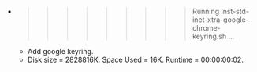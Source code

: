 * >>>>>>>>> Running inst-std-inet-xtra-google-chrome-keyring.sh ...
  * Add google keyring.
  * Disk size = 2828816K. Space Used = 16K. Runtime = 00:00:00:02.

